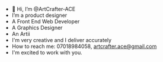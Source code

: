 - 👋 Hi, I’m @ArtCrafter-ACE
- I’m a product designer
- A Front End Web Developer
- A Graphics Designer 
- An Artii
- I'm very creative and I deliver accurately
- How to reach me: 07018984058, artcrafter.ace@gmail.com
- I'm excited to work with you.

<!---
ArtCrafter-ACE/ArtCrafter-ACE is a ✨ special ✨ repository because its `README.md` (this file) appears on your GitHub profile.
You can click the Preview link to take a look at your changes.
--->
